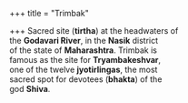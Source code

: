 +++
title = "Trimbak"

+++
Sacred site (**tirtha**) at the headwaters of  
the **Godavari River**, in the **Nasik** district  
of the state of **Maharashtra**. Trimbak is  
famous as the site for **Tryambakeshvar**,  
one of the twelve **jyotirlingas**, the most  
sacred spot for devotees (**bhakta**) of the  
god **Shiva**.